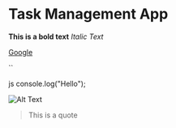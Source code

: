 # Task Management App


**This is a bold text**
*Italic Text*

[Google](www.google.com)

``

js console.log("Hello");


![Alt Text](image.png)
> This is a quote